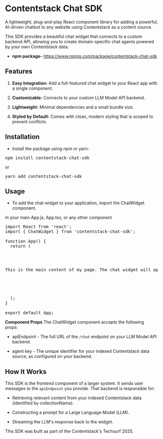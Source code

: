 # Contentstack Chat SDK
A lightweight, plug-and-play React component library for adding a powerful, AI-driven chatbot to any website using Contentstack as a content source.

This SDK provides a beautiful chat widget that connects to a custom backend API, allowing you to create domain-specific chat agents powered by your own Contentstack data.
- **npm package-** https://www.npmjs.com/package/contentstack-chat-sdk

## Features
1. **Easy Integration:** Add a full-featured chat widget to your React app with a single component.

2. **Customizable:** Connects to your custom LLM Model API backend.

3. **Lightweight:** Minimal dependencies and a small bundle size.

4. **Styled by Default:** Comes with clean, modern styling that is scoped to prevent conflicts.

## Installation
- Install the package using npm or yarn:

<pre>npm install contentstack-chat-sdk</pre>

or

<pre>yarn add contentstack-chat-sdk</pre>

## Usage
- To add the chat widget to your application, import the ChatWidget component.

In your main App.js, App.tsx, or any other component

<pre>import React from 'react';
import { ChatWidget } from 'contentstack-chat-sdk';

function App() {
  return (
    <div>
      <p>This is the main content of my page. The chat widget will appear in the corner.</p>
      <ChatWidget apiEndpoint="https://your-backend-api.com/chat"
        collectionName="my-unique-collection-name"
      />
    </div>
  );
}

export default App;</pre>

**Component Props**
The ChatWidget component accepts the following props:

- apiEndpoint - The full URL of the `/chat` endpoint on your LLM Model API backend.

- agent key - The unique identifier for your indexed Contentstack data source, as configured on your backend.


## How It Works
This SDK is the frontend component of a larger system. It sends user messages to the `apiEndpoint` you provide. That backend is responsible for:

- Retrieving relevant content from your indexed Contentstack data (identified by collectionName).

- Constructing a prompt for a Large Language Model (LLM).

- Streaming the LLM's response back to the widget.

This SDK was built as part of the Contentstack's Techsurf 2025.
